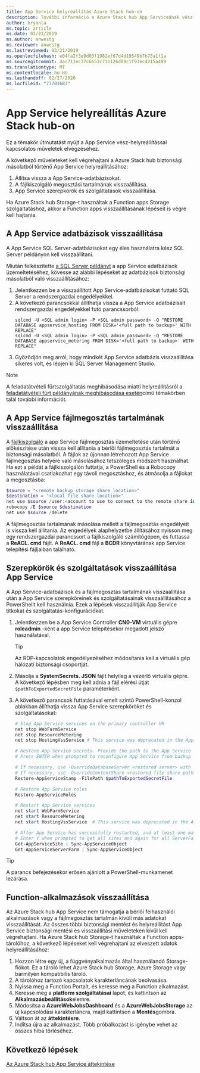 ```yaml
---
title: App Service helyreállítás Azure Stack hub-on
description: További információ a Azure Stack hub App Serviceának vész-helyreállításáról.
author: bryanla
ms.topic: article
ms.date: 03/21/2019
ms.author: anwestg
ms.reviewer: anwestg
ms.lastreviewed: 03/21/2019
ms.openlocfilehash: e04fa2f3e9d03f1982ef67d4d19549b7b73a1f1a
ms.sourcegitcommit: 4ac711ec37c6653c71b126d09c1f93ec4215a489
ms.translationtype: MT
ms.contentlocale: hu-HU
ms.lasthandoff: 02/27/2020
ms.locfileid: "77701683"
---
```

# <a name="app-service-recovery-on-azure-stack-hub"></a>App Service helyreállítás Azure Stack hub-on

Ez a témakör útmutatást nyújt a App Service vész-helyreállítással kapcsolatos műveletek elvégzéséhez.

A következő műveleteket kell végrehajtani a Azure Stack hub biztonsági másolatból történő App Service helyreállításához:
1. Állítsa vissza a App Service-adatbázisokat.
2. A fájlkiszolgáló megosztási tartalmának visszaállítása.
3. App Service szerepkörök és szolgáltatások visszaállítása.

Ha Azure Stack hub Storage-t használtak a Function apps Storage szolgáltatáshoz, akkor a Function apps visszaállításának lépéseit is végre kell hajtania.

## <a name="restore-the-app-service-databases"></a>A App Service adatbázisok visszaállítása
A App Service SQL Server-adatbázisokat egy éles használatra kész SQL Server példányon kell visszaállítani. 

Miután felkészítette [a SQL Server példányt](azure-stack-app-service-before-you-get-started.md#prepare-the-sql-server-instance) a app Service adatbázisok üzemeltetéséhez, kövesse az alábbi lépéseket az adatbázisok biztonsági másolatból való visszaállításához:

1. Jelentkezzen be a visszaállított App Service-adatbázisokat futtató SQL Server a rendszergazdai engedélyekkel.
2. A következő parancsokkal állíthatja vissza a App Service adatbázisait rendszergazdai engedélyekkel futó parancssorból:
    ```dos
    sqlcmd -U <SQL admin login> -P <SQL admin password> -Q "RESTORE DATABASE appservice_hosting FROM DISK='<full path to backup>' WITH REPLACE"
    sqlcmd -U <SQL admin login> -P <SQL admin password> -Q "RESTORE DATABASE appservice_metering FROM DISK='<full path to backup>' WITH REPLACE"
    ```
3. Győződjön meg arról, hogy mindkét App Service adatbázis visszaállítása sikeres volt, és lépjen ki SQL Server Management Studio.

> [!NOTE]
> A feladatátvételi fürtszolgáltatás meghibásodása miatti helyreállításról a [feladatátvételi fürt példányának meghibásodása esetén](https://docs.microsoft.com/sql/sql-server/failover-clusters/windows/recover-from-failover-cluster-instance-failure?view=sql-server-2017)című témakörben talál további információt. 

## <a name="restore-the-app-service-file-share-content"></a>A App Service fájlmegosztás tartalmának visszaállítása
A [fájlkiszolgáló](azure-stack-app-service-before-you-get-started.md#prepare-the-file-server) a app Service fájlmegosztás üzemeltetése után történő előkészítése után vissza kell állítania a bérlői fájlmegosztás tartalmát a biztonsági másolatból. A fájlok az újonnan létrehozott App Service fájlmegosztás helyére való másolásához tetszőleges módszert használhat. Ha ezt a példát a fájlkiszolgálón futtatja, a PowerShell és a Robocopy használatával csatlakozhat egy távoli megosztáshoz, és átmásolja a fájlokat a megosztásba:

```powershell
$source = "<remote backup storage share location>"
$destination = "<local file share location>"
net use $source /user:<account to use to connect to the remote share in the format of domain\username> *
robocopy /E $source $destination
net use $source /delete
```

A fájlmegosztás tartalmának másolása mellett a fájlmegosztás engedélyeit is vissza kell állítania. Az engedélyek alaphelyzetbe állításához nyisson meg egy rendszergazdai parancssort a fájlkiszolgáló számítógépen, és futtassa a **ReACL. cmd** fájlt. A **ReACL. cmd** fájl a **BCDR** könyvtárának app Service telepítési fájljaiban található.

## <a name="restore-app-service-roles-and-services"></a>Szerepkörök és szolgáltatások visszaállítása App Service
A App Service-adatbázisok és a fájlmegosztás tartalmának visszaállítása után a App Service szerepköreinek és szolgáltatásainak visszaállításához a PowerShellt kell használnia. Ezek a lépések visszaállítják App Service titkokat és szolgáltatás-konfigurációkat.  

1. Jelentkezzen be a App Service Controller **CN0-VM** virtuális gépre **roleadmin** -ként a app Service telepítésekor megadott jelszó használatával. 
    > [!TIP]
    > Az RDP-kapcsolatok engedélyezéséhez módosítania kell a virtuális gép hálózati biztonsági csoportját. 
2. Másolja a **SystemSecrets. JSON** fájlt helyileg a vezérlő virtuális gépre. A következő lépésben meg kell adnia a fájl elérési útját `$pathToExportedSecretFile` paraméterként.
3. A következő parancsok futtatásával emelt szintű PowerShell-konzol ablakban állíthatja vissza App Service szerepköröket és szolgáltatásokat:

    ```powershell
    # Stop App Service services on the primary controller VM
    net stop WebFarmService
    net stop ResourceMetering
    net stop HostingVssService # This service was deprecated in the App Service 1.5 release and is not required after the App Service 1.4 release.

    # Restore App Service secrets. Provide the path to the App Service secrets file copied from backup. For example, C:\temp\SystemSecrets.json.
    # Press ENTER when prompted to reconfigure App Service from backup 

    # If necessary, use -OverrideDatabaseServer <restored server> with Restore-AppServiceStamp when the restored database server has a different address than backed-up deployment.
    # If necessary, use -OverrideContentShare <restored file share path> with Restore-AppServiceStamp when the restored file share has a different path from backed-up deployment.
    Restore-AppServiceStamp -FilePath $pathToExportedSecretFile 

    # Restore App Service roles
    Restore-AppServiceRoles

    # Restart App Service services
    net start WebFarmService
    net start ResourceMetering
    net start HostingVssService  # This service was deprecated in the App Service 1.5 release and is not required after the App Service 1.4 release.

    # After App Service has successfully restarted, and at least one management server is in ready state, synchronize App Service objects to complete the restore
    # Enter Y when prompted to get all sites and again for all ServerFarm entities.
    Get-AppServiceSite | Sync-AppServiceObject
    Get-AppServiceServerFarm | Sync-AppServiceObject
    ```

> [!TIP]
> A parancs befejezésekor erősen ajánlott a PowerShell-munkamenet lezárása.

## <a name="restore-function-apps"></a>Function-alkalmazások visszaállítása 
Az Azure Stack hub App Service nem támogatja a bérlői felhasználói alkalmazások vagy a fájlmegosztás tartalmán kívüli más adatokat visszaállítását. Az összes többi biztonsági mentést és helyreállítást App Service biztonsági mentési és visszaállítási műveleteken kívül kell végrehajtani. Ha Azure Stack hub Storage-t használtak a Function apps-tárolóhoz, a következő lépéseket kell végrehajtani az elveszett adatok helyreállításához:

1. Hozzon létre egy új, a függvényalkalmazás által használandó Storage-fiókot. Ez a tároló lehet Azure Stack hub Storage, Azure Storage vagy bármilyen kompatibilis tároló.
2. A tárolóhoz tartozó kapcsolatok karakterláncának beolvasása.
3. Nyissa meg a Function Portalt, és keresse meg a Function alkalmazást.
4. Keresse meg a **platform szolgáltatásai** lapot, és kattintson az **Alkalmazásbeállítások**elemre.
5. Módosítsa a **AzureWebJobsDashboard** és a **AzureWebJobsStorage** az új kapcsolódási karakterláncra, majd kattintson a **Mentés**gombra.
6. Váltson át az **áttekintésre**.
7. Indítsa újra az alkalmazást. Több próbálkozást is igénybe vehet az összes hiba törléséhez.

## <a name="next-steps"></a>Következő lépések
[Az Azure Stack hub App Service áttekintése](azure-stack-app-service-overview.md)
